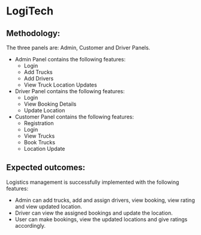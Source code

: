 # LogiTech
## Methodology:
The three panels are: Admin, Customer and Driver Panels.
- Admin Panel contains the following features:
  - Login
  - Add Trucks
  - Add Drivers
  - View Truck Location Updates
- Driver Panel contains the following features:
  - Login
  - View Booking Details
  - Update Location
- Customer Panel contains the following features:  
  - Registration
  - Login
  - View Trucks
  - Book Trucks
  - Location Update

## Expected outcomes:
Logistics management is successfully implemented with the following features:
- Admin can add trucks, add and assign drivers, view booking, view rating and view
updated location.
- Driver can view the assigned bookings and update the location.
- User can make bookings, view the updated locations and give ratings accordingly. 
